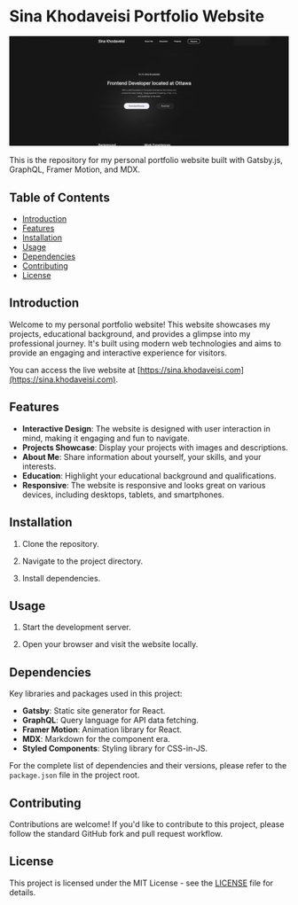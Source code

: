 # Sina Khodaveisi Portfolio Website

![Placeholder for Website Screenshot](website.png)

This is the repository for my personal portfolio website built with Gatsby.js, GraphQL, Framer Motion, and MDX.

## Table of Contents
- [Introduction](#introduction)
- [Features](#features)
- [Installation](#installation)
- [Usage](#usage)
- [Dependencies](#dependencies)
- [Contributing](#contributing)
- [License](#license)

## Introduction

Welcome to my personal portfolio website! This website showcases my projects, educational background, and provides a glimpse into my professional journey. It's built using modern web technologies and aims to provide an engaging and interactive experience for visitors.

You can access the live website at [https://sina.khodaveisi.com](https://sina.khodaveisi.com).

## Features

- **Interactive Design**: The website is designed with user interaction in mind, making it engaging and fun to navigate.
- **Projects Showcase**: Display your projects with images and descriptions.
- **About Me**: Share information about yourself, your skills, and your interests.
- **Education**: Highlight your educational background and qualifications.
- **Responsive**: The website is responsive and looks great on various devices, including desktops, tablets, and smartphones.

## Installation

1. Clone the repository.

2. Navigate to the project directory.

3. Install dependencies.

## Usage

1. Start the development server.

2. Open your browser and visit the website locally.

## Dependencies

Key libraries and packages used in this project:

- **Gatsby**: Static site generator for React.
- **GraphQL**: Query language for API data fetching.
- **Framer Motion**: Animation library for React.
- **MDX**: Markdown for the component era.
- **Styled Components**: Styling library for CSS-in-JS.

For the complete list of dependencies and their versions, please refer to the `package.json` file in the project root.

## Contributing

Contributions are welcome! If you'd like to contribute to this project, please follow the standard GitHub fork and pull request workflow.

## License

This project is licensed under the MIT License - see the [LICENSE](LICENSE) file for details.
